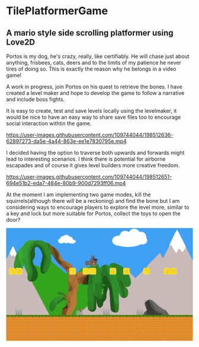 # TilePlatformerGame

## A mario style side scrolling platformer using Love2D

Portos is my dog, he's crazy, really, like certifiably. He will chase just about anything, frisbees, cats, deers and to the limits of my patience he never tires of doing so. This is exactly the reason why he belongs in a video game!

A work in progress, join Portos on his quest to retrieve the bones. I have created a level maker and hope to develop the game to follow a narrative and include boss fights.

It is easy to create, test and save levels locally using the levelmaker, it would be nice to have an easy way to share save files too to encourage social interaction withtin the game.

https://user-images.githubusercontent.com/109744044/198512636-62897273-da5e-4a44-863e-ee1e7830795e.mp4

I decided having the option to traverse both upwards and forwards might lead to interesting scenarios. I think there is potential for airborne escapades and of course it gives level builders more creative freedom.


https://user-images.githubusercontent.com/109744044/198512651-694e51b2-eda7-484e-80b9-900d7293ff06.mp4

At the moment I am implementing two game modes, kill the squirrels(although there will be a reckoning) and find the bone but I am considering ways to encourage players to explore the level more, similar to a key and lock but more suitable for Portos, collect the toys to open the door?



![image](screenshot.png "screenshot")
